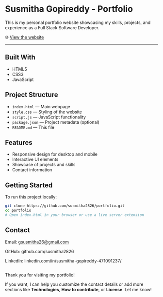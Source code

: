 # Susmitha Gopireddy - Portfolio

This is my personal portfolio website showcasing my skills, projects, and experience as a Full Stack Software Developer.

🌐 [View the website](https://susmitha2826.github.io/portfolio/)

---

## Built With

- HTML5  
- CSS3  
- JavaScript

## Project Structure

- `index.html` — Main webpage  
- `style.css` — Styling of the website  
- `script.js` — JavaScript functionality  
- `package.json` — Project metadata (optional)  
- `README.md` — This file


## Features

- Responsive design for desktop and mobile  
- Interactive UI elements  
- Showcase of projects and skills  
- Contact information  

## Getting Started

To run this project locally:

```bash
git clone https://github.com/susmitha2826/portfolio.git
cd portfolio
# Open index.html in your browser or use a live server extension
```
## Contact

Email: gsusmitha26@gmail.com

GitHub: github.com/susmitha2826

LinkedIn: linkedin.com/in/susmitha-gopireddy-471091237/

##
Thank you for visiting my portfolio!

If you want, I can help you customize the contact details or add more sections like **Technologies**, **How to contribute**, or **License**. Let me know!
